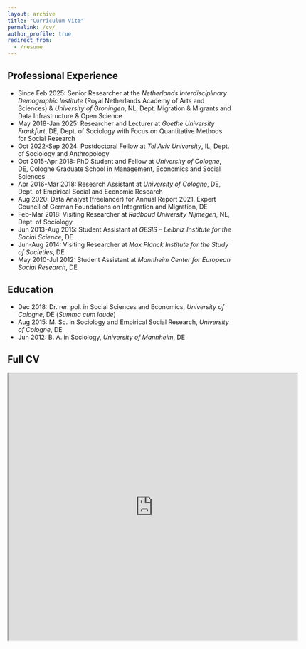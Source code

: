 ```yaml
---
layout: archive
title: "Curriculum Vitæ"
permalink: /cv/
author_profile: true
redirect_from:
  - /resume
---
```


Professional Experience
------

- Since Feb 2025: Senior Researcher at the *Netherlands Interdisciplinary Demographic Institute* (Royal Netherlands Academy of Arts and Sciences) & *University of Groningen*, NL, Dept. Migration & Migrants and Data Infrastructure & Open Science
- May 2018-Jan 2025: Researcher and Lecturer at *Goethe University Frankfurt*, DE, Dept. of Sociology with Focus on Quantitative Methods for Social Research
- Oct 2022-Sep 2024: Postdoctoral Fellow at *Tel Aviv University*, IL, Dept. of Sociology and Anthropology
- Oct 2015-Apr 2018: PhD Student and Fellow at *University of Cologne*, DE, Cologne Graduate School in Management, Economics and Social Sciences
- Apr 2016-Mar 2018: Research Assistant at *University of Cologne*, DE, Dept. of Empirical Social and Economic Research
- Aug 2020: Data Analyst (freelancer) for Annual Report 2021, Expert Council of German Foundations on Integration and Migration, DE
- Feb-Mar 2018: Visiting Researcher at *Radboud University Nijmegen*, NL, Dept. of Sociology
- Jun 2013-Aug 2015: Student Assistant at *GESIS – Leibniz Institute for the Social Science*, DE
- Jun-Aug 2014: Visiting Researcher at *Max Planck Institute for the Study of Societies*, DE
- May 2010-Jul 2012: Student Assistant at *Mannheim Center for European Social Research*, DE

Education
------

- Dec 2018: Dr. rer. pol. in Social Sciences and Economics, *University of Cologne*, DE (*Summa cum laude*)
- Aug 2015: M. Sc. in Sociology and Empirical Social Research, *University of Cologne*, DE
-  Jun 2012: B. A. in Sociology, *University of Mannheim*, DE

Full CV
------

<iframe src="https://czymara.com/cv/cczymara_cv.pdf" width="650" height="600"></iframe>

